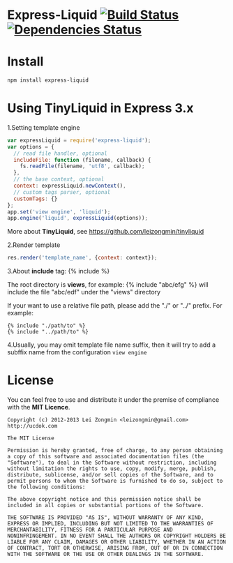 Express-Liquid [![Build Status](https://secure.travis-ci.org/leizongmin/express-liquid.png?branch=master)](http://travis-ci.org/leizongmin/express-liquid) [![Dependencies Status](https://david-dm.org/leizongmin/express-liquid.png)](http://david-dm.org/leizongmin/express-liquid)
==============


Install
=======

```bash
npm install express-liquid
```


Using TinyLiquid in Express 3.x
===============================

1.Setting template engine

```javascript
var expressLiquid = require('express-liquid');
var options = {
  // read file handler, optional
  includeFile: function (filename, callback) {
    fs.readFile(filename, 'utf8', callback);
  },
  // the base context, optional
  context: expressLiquid.newContext(),
  // custom tags parser, optional
  customTags: {}
};
app.set('view engine', 'liquid');
app.engine('liquid', expressLiquid(options));
```

More about **TinyLiquid**, see https://github.com/leizongmin/tinyliquid

2.Render template

```javascript
res.render('template_name', {context: context});
```

3.About **include** tag: {% include %}

The root directory is **views**, for example: {% include "abc/efg" %} will include the file "abc/edf" under the "views" directory

If your want to use a relative file path, please add the "./" or "../" prefix. For example:

```
{% include "./path/to" %}
{% include "../path/to" %}
```

4.Usually, you may omit template file name suffix, then it will try to add a subffix name from the configuration `view engine`


License
=======

You can feel free to use and distribute it under the premise of compliance with the **MIT Licence**.

    Copyright (c) 2012-2013 Lei Zongmin <leizongmin@gmail.com>
    http://ucdok.com
    
    The MIT License
    
    Permission is hereby granted, free of charge, to any person obtaining
    a copy of this software and associated documentation files (the
    "Software"), to deal in the Software without restriction, including
    without limitation the rights to use, copy, modify, merge, publish,
    distribute, sublicense, and/or sell copies of the Software, and to
    permit persons to whom the Software is furnished to do so, subject to
    the following conditions:
    
    The above copyright notice and this permission notice shall be
    included in all copies or substantial portions of the Software.
    
    THE SOFTWARE IS PROVIDED "AS IS", WITHOUT WARRANTY OF ANY KIND,
    EXPRESS OR IMPLIED, INCLUDING BUT NOT LIMITED TO THE WARRANTIES OF
    MERCHANTABILITY, FITNESS FOR A PARTICULAR PURPOSE AND
    NONINFRINGEMENT. IN NO EVENT SHALL THE AUTHORS OR COPYRIGHT HOLDERS BE
    LIABLE FOR ANY CLAIM, DAMAGES OR OTHER LIABILITY, WHETHER IN AN ACTION
    OF CONTRACT, TORT OR OTHERWISE, ARISING FROM, OUT OF OR IN CONNECTION
    WITH THE SOFTWARE OR THE USE OR OTHER DEALINGS IN THE SOFTWARE.
